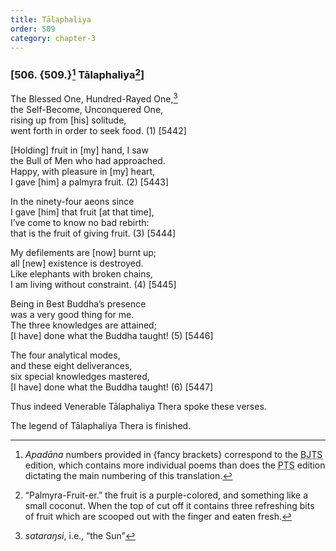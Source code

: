 ```yaml
---
title: Tālaphaliya
order: 509
category: chapter-3
---
```


### \[506. {509.}[^1] Tālaphaliya[^2]\]

The Blessed One, Hundred-Rayed One,[^3]  
the Self-Become, Unconquered One,  
rising up from \[his\] solitude,  
went forth in order to seek food. (1) \[5442\]

\[Holding\] fruit in \[my\] hand, I saw  
the Bull of Men who had approached.  
Happy, with pleasure in \[my\] heart,  
I gave \[him\] a palmyra fruit. (2) \[5443\]

In the ninety-four aeons since  
I gave \[him\] that fruit \[at that time\],  
I’ve come to know no bad rebirth:  
that is the fruit of giving fruit. (3) \[5444\]

My defilements are \[now\] burnt up;  
all \[new\] existence is destroyed.  
Like elephants with broken chains,  
I am living without constraint. (4) \[5445\]

Being in Best Buddha’s presence  
was a very good thing for me.  
The three knowledges are attained;  
\[I have\] done what the Buddha taught! (5) \[5446\]

The four analytical modes,  
and these eight deliverances,  
six special knowledges mastered,  
\[I have\] done what the Buddha taught! (6) \[5447\]

Thus indeed Venerable Tālaphaliya Thera spoke these verses.

The legend of Tālaphaliya Thera is finished.

[^1]: *Apadāna* numbers provided in {fancy brackets} correspond to the <abbr title="Buddha Jayanthi Tripitaka Series">BJTS</abbr> edition, which contains more individual poems than does the <abbr title="Pali Text Society">PTS</abbr> edition dictating the main numbering of this translation.

[^2]: “Palmyra-Fruit-er.” the fruit is a purple-colored, and something like a small coconut. When the top of cut off it contains three refreshing bits of fruit which are scooped out with the finger and eaten fresh.

[^3]: *sataraŋsi*, i.e., “the Sun”
